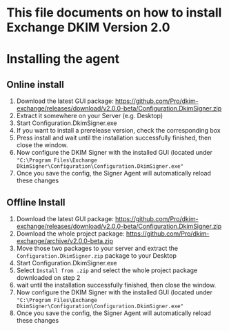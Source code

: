 This file documents on how to install Exchange DKIM Version 2.0
=============

# Installing the agent

## Online install

1) Download the latest GUI package: https://github.com/Pro/dkim-exchange/releases/download/v2.0.0-beta/Configuration.DkimSigner.zip
2) Extract it somewhere on your Server (e.g. Desktop)
3) Start Configuration.DkimSigner.exe
4) If you want to install a prerelease version, check the corresponding box
5) Press install and wait until the installation successfully finished, then close the window.
6) Now configure the DKIM Signer with the installed GUI (located under `"C:\Program Files\Exchange DkimSigner\Configuration\Configuration.DkimSigner.exe"`
7) Once you save the config, the Signer Agent will automatically reload these changes

## Offline Install

1) Download the latest GUI package: https://github.com/Pro/dkim-exchange/releases/download/v2.0.0-beta/Configuration.DkimSigner.zip
2) Download the whole project package: https://github.com/Pro/dkim-exchange/archive/v2.0.0-beta.zip
3) Move those two packages to your server and extract the `Configuration.DkimSigner.zip` package to your Desktop
4) Start Configuration.DkimSigner.exe
5) Select `Install from .zip` and select the whole project package downloaded on step 2
6) wait until the installation successfully finished, then close the window.
7) Now configure the DKIM Signer with the installed GUI (located under `"C:\Program Files\Exchange DkimSigner\Configuration\Configuration.DkimSigner.exe"`
8) Once you save the config, the Signer Agent will automatically reload these changes